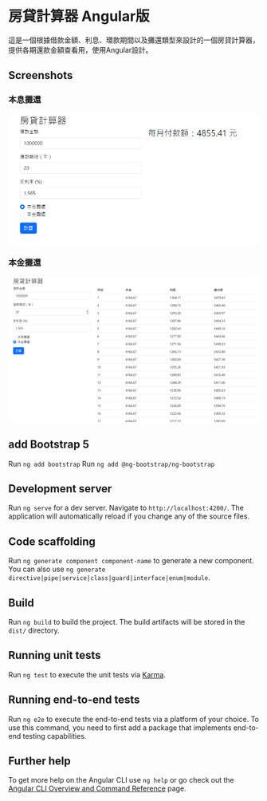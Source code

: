 # 房貸計算器 Angular版

這是一個根據借款金額、利息、環款期間以及攤還類型來設計的一個房貸計算器，提供各期還款金額查看用，使用Angular設計。

## Screenshots
### 本息攤還
![alt text](https://github.com/hahalin/MortgageCalculator/blob/main/screenShots/1.png)
### 本金攤還
![alt text](https://github.com/hahalin/MortgageCalculator/blob/main/screenShots/2.png)

## add Bootstrap 5

Run `ng add bootstrap`
Run `ng add @ng-bootstrap/ng-bootstrap`

## Development server

Run `ng serve` for a dev server. Navigate to `http://localhost:4200/`. The application will automatically reload if you change any of the source files.

## Code scaffolding

Run `ng generate component component-name` to generate a new component. You can also use `ng generate directive|pipe|service|class|guard|interface|enum|module`.

## Build

Run `ng build` to build the project. The build artifacts will be stored in the `dist/` directory.

## Running unit tests

Run `ng test` to execute the unit tests via [Karma](https://karma-runner.github.io).

## Running end-to-end tests

Run `ng e2e` to execute the end-to-end tests via a platform of your choice. To use this command, you need to first add a package that implements end-to-end testing capabilities.

## Further help

To get more help on the Angular CLI use `ng help` or go check out the [Angular CLI Overview and Command Reference](https://angular.io/cli) page.
